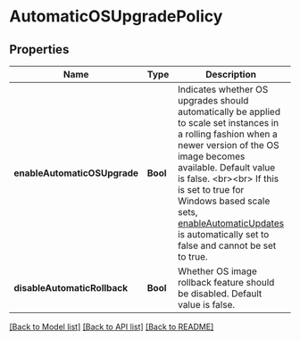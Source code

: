 # AutomaticOSUpgradePolicy


## Properties
Name | Type | Description | Notes
------------ | ------------- | ------------- | -------------
**enableAutomaticOSUpgrade** | **Bool** | Indicates whether OS upgrades should automatically be applied to scale set instances in a rolling fashion when a newer version of the OS image becomes available. Default value is false. &lt;br&gt;&lt;br&gt; If this is set to true for Windows based scale sets, [enableAutomaticUpdates](https://docs.microsoft.com/dotnet/api/microsoft.azure.management.compute.models.windowsconfiguration.enableautomaticupdates?view&#x3D;azure-dotnet) is automatically set to false and cannot be set to true. | [optional] [default to nothing]
**disableAutomaticRollback** | **Bool** | Whether OS image rollback feature should be disabled. Default value is false. | [optional] [default to nothing]


[[Back to Model list]](../README.md#models) [[Back to API list]](../README.md#api-endpoints) [[Back to README]](../README.md)


